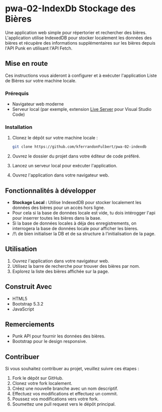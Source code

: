 ﻿# pwa-02-IndexDb Stockage des Bières

Une application web simple pour répertorier et rechercher des bières. L'application utilise IndexedDB pour stocker localement les données des bières et récupère des informations supplémentaires sur les bières depuis l'API Punk en utilisant l'API Fetch.

## Mise en route

Ces instructions vous aideront à configurer et à exécuter l'application Liste de Bières sur votre machine locale.

### Prérequis

- Navigateur web moderne
- Serveur local (par exemple, extension [Live Server](https://marketplace.visualstudio.com/items?itemName=ritwickdey.LiveServer) pour Visual Studio Code)

### Installation

1. Clonez le dépôt sur votre machine locale :

    ```bash
    git clone https://github.com/kferrandonFulbert/pwa-02-indexdb
    ```

2. Ouvrez le dossier du projet dans votre éditeur de code préféré.
3. Lancez un serveur local pour exécuter l'application.
4. Ouvrez l'application dans votre navigateur web.

## Fonctionnalités à développer

- **Stockage Local :** Utilise IndexedDB pour stocker localement les données des bières pour un accès hors ligne.
- Pour cela si la base de données locale est vide, tu dois intérogger l'api pour inserrer toutes les bières dans la base.
- Si la base de données locales à déja des enregistrements, on interrogera la base de données locale pour afficher les bieres.
- /!\ de bien initialiser la DB et de sa structure à l'initialisation de la page.

## Utilisation

1. Ouvrez l'application dans votre navigateur web.
2. Utilisez la barre de recherche pour trouver des bières par nom.
3. Explorez la liste des bières affichée sur la page.

## Construit Avec

- HTML5
- Bootstrap 5.3.2
- JavaScript

## Remerciements

- Punk API pour fournir les données des bières.
- Bootstrap pour le design responsive.

## Contribuer

Si vous souhaitez contribuer au projet, veuillez suivre ces étapes :

1. Fork le dépôt sur GitHub.
2. Clonez votre fork localement.
3. Créez une nouvelle branche avec un nom descriptif.
4. Effectuez vos modifications et effectuez un commit.
5. Poussez vos modifications vers votre fork.
6. Soumettez une pull request vers le dépôt principal.

